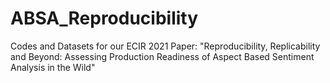 # ABSA_Reproducibility
Codes and Datasets for our ECIR 2021 Paper: "Reproducibility, Replicability and Beyond: Assessing Production Readiness of Aspect Based Sentiment Analysis in the Wild"
